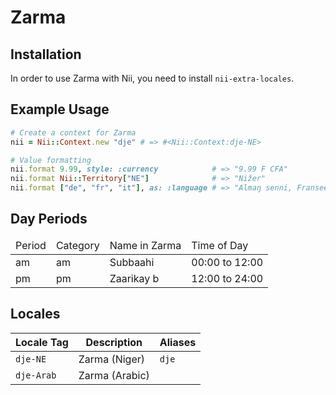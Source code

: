 <!-- This file has been generated. Source: src/docs/languages/_template.md.erb -->

# Zarma

## Installation

In order to use Zarma with Nii, you need to install `nii-extra-locales`.

## Example Usage

``` ruby
# Create a context for Zarma
nii = Nii::Context.new "dje" # => #<Nii::Context:dje-NE>

# Value formatting
nii.format 9.99, style: :currency            # => "9.99 F CFA"
nii.format Nii::Territory["NE"]              # => "Nižer"
nii.format ["de", "fr", "it"], as: :language # => "Almaŋ senni, Fransee senni, Itaali senni"
```

## Day Periods


<table>
  <thead>
    <tr>
      <td>Period</td>
      <td>Category</td>
      <td>Name in Zarma</td>
      <td>Time of Day</td>
    </tr>
  </thead>
  <tbody>
    <tr>
      <td>am</td>
      <td>am</td>
      <td>Subbaahi</td>
      <td>00:00 to 12:00</td>
    </tr>
    <tr>
      <td>pm</td>
      <td>pm</td>
      <td>Zaarikay b</td>
      <td>12:00 to 24:00</td>
    </tr>
  </tbody>
</table>



## Locales

<table>
  <thead>
    <tr>
      <th>Locale Tag</th>
      <th>Description</th>
      <th>Aliases</th>
    </tr>
  </thead>
  <tbody>
    <tr>
      <td><code>dje-NE</code></td>
      <td>Zarma (Niger)</td>
      <td><code>dje</code></td>
    </tr>
    <tr>
      <td><code>dje-Arab</code></td>
      <td>Zarma (Arabic)</td>
      <td></td>
    </tr>
  </tbody>
</table>

